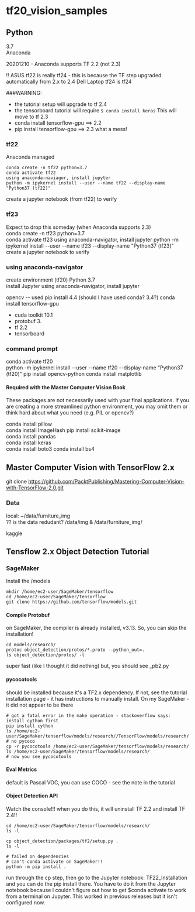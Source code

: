 # tf20_vision_samples

## Python
3.7  
Anaconda  

20201210 - Anaconda supports TF 2.2 (not 2.3)

!! ASUS tf22 is really tf24 - this is because the TF step upgraded automatically from 2.x to 2.4
Dell Laptop tf24 is tf24

###WARNING:
- the tutorial setup will upgrade to tf 2.4
- the tensorboard tutorial will require `$ conda install keras`  This will move to tf 2.3
- conda install tensorflow-gpu ==> 2.2
- pip install tensorflow-gpu ==> 2.3
what a mess!

### tf22
Anaconda managed  
```
conda create -n tf22 python=3.7  
conda activate tf22  
using anaconda-naviagor, install jupyter  
python -m ipykernel install --user --name tf22 --display-name "Python37 (tf22)"  
```
create a jupyter notebook (from tf22) to verify

### tf23
Expect to drop this someday (when Anaconda supports 2.3)  
conda create -n tf23 python=3.7  
conda activate tf23
using anaconda-navigator, install jupyter
python -m ipykernel install --user --name tf23 --display-name "Python37 (tf23)"
create a jupyter notebook to verify

### using anaconda-navigator
create environment (tf20) Python 3.7  
install Jupyter
using anaconda-navigator, install jupyter

opencv -- used pip install 4.4 (should I have used conda?  3.4?)
conda install tensorflow-gpu
- cuda toolkit 10.1
- protobuf 3.
- tf 2.2
- tensorboard


### command prompt

conda activate tf20  
python -m ipykernel install --user --name tf20 --display-name "Python37 (tf20)"
pip install opencv-python 
conda install matplotlib

#### Required with the Master Computer Vision Book
These packages are not necessarily used with your final applications.    If you are creating a more streamlined python environment, you may omit them or think hard about what you need (e.g. PIL or opencv?)  

conda install pillow  
conda install ImageHash
pip install scikit-image  
conda install pandas  
conda install keras  
conda install boto3
conda install bs4

## Master Computer Vision with TensorFlow 2.x

git clone https://github.com/PacktPublishing/Mastering-Computer-Vision-with-TensorFlow-2.0.git  


### Data
local:  ~/data/furniture_img  
?? is the data redudant?  /data/img & /data/furniture_img/

kaggle 

## Tensflow 2.x Object Detection Tutorial

### SageMaker

Install the /models 
```
mkdir /home/ec2-user/SageMaker/tensorflow
cd /home/ec2-user/SageMaker/tensorflow
git clone https://github.com/tensorflow/models.git
```
#### Compile Protobuf
on SageMaker, the compiler is already installed, v3.13.  So, you can skip the installation!

```
cd models/research/
protoc object_detection/protos/*.proto --python_out=.
ls object_detection/protos/ -l
```
super fast (like I thought it did nothing) but, you should see _pb2.py

#### pycocotools
should be installed because it's a TF2.x dependency.   If not, see the tutorial installation page - it has instructions to manually install.   On my SageMaker - it did not appear to be there
```
# got a fatal error in the make operation - stackoverflow says:  install cython first
pip install cython
ls /home/ec2-user/SageMaker/tensorflow/models/research//TensorFlow/models/research/
# no pycoco
cp -r pycocotools /home/ec2-user/SageMaker/tensorflow/models/research/
ls /home/ec2-user/SageMaker/tensorflow/models/research/
# now you see pycocotools

```
#### Eval Metrics
default is Pascal VOC, you can use COCO - see the note in the tutorial

#### Object Detection API

Watch the console!!! when you do this, it will uninstall TF 2.2 and install TF 2.4!!
```
cd /home/ec2-user/SageMaker/tensorflow/models/research/
ls -l

cp object_detection/packages/tf2/setup.py .
ls -l

# failed on dependencies
# can't conda activate on SageMaker!!
python -m pip install .
```
run through the cp step, then go to the Jupyter notebook:  TF22_Installation and you can do the pip install there.   You have to do it from the Jupyter notebook because I couldn't figure out how to get $conda activate to work from a terminal on Jupyter.   This worked in previous releases but it isn't configured now. 
